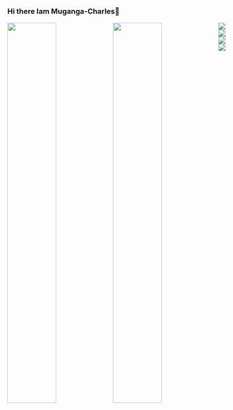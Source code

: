 ### Hi there Iam Muganga-Charles👋

<img  align="Left" width="47%" src="https://github-readme-stats.vercel.app/api?username=muganga-charles&show_icons=true&theme=radical">
<img align="Left" width="47%" src="https://github-readme-stats.vercel.app/api/top-langs/?username=muganga-charles&layout=compact)](https://github.com/anuraghazra/github-readme-stats">
<!-- <img align="Left" width="47%" src="https://github-readme-stats.vercel.app/api/top-langs/?username=Saidimukasa&layout=compact)](https://github.com/anuraghazra/github-readme-stats"> -->
<!--  <img  alt="Nodejs"src="https://img.shields.io/badge/node.js-6DA55F?style=for-the-badge&logo=node.js&logoColor=white"> -->
 <img  align="Left"src="https://img.shields.io/badge/java-%23ED8B00.svg?style=for-the-badge&logo=java&logoColor=white">
<!--  <img  align="Left"src="https://img.shields.io/badge/javascript-%23323330.svg?style=for-the-badge&logo=javascript&logoColor=%23F7DF1E"> -->
 <img   align="Left"src="https://img.shields.io/badge/python-3670A0?style=for-the-badge&logo=python&logoColor=ffdd54">
<!--  <img src="https://img.shields.io/badge/mysql-%2300f.svg?style=for-the-badge&logo=mysql&logoColor=white"> -->
 <img   align="Left"src="https://img.shields.io/badge/css3-%231572B6.svg?style=for-the-badge&logo=css3&logoColor=white">
 <img  align="Left" src="https://img.shields.io/badge/html5-%23E34F26.svg?style=for-the-badge&logo=html5&logoColor=white"
<!-- <!--
**muganga-charles/muganga-charles** is a ✨ _special_ ✨ repository because its `README.md` (this file) appears on your GitHub profile.
 -->
<!-- Here are some ideas to get you started:

- 🔭 I’m currently working on ...
- 🌱 I’m currently learning ...
- 👯 I’m looking to collaborate on ...
- 🤔 I’m looking for help with ...
- 💬 Ask me about ...
- 📫 How to reach me: ...
- 😄 Pronouns: ...
- ⚡ Fun fact: ...
-->
 -->
